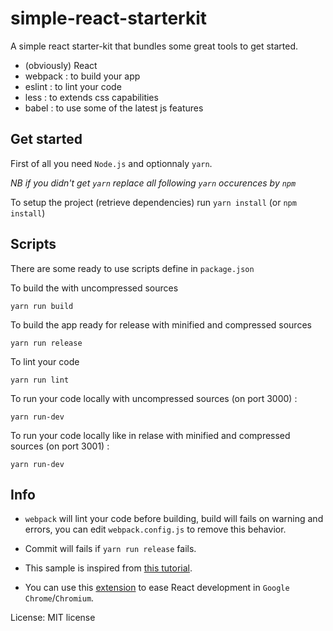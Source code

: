 # simple-react-starterkit
A simple react starter-kit that bundles some great tools to get started.

- (obviously) React
- webpack : to build your app
- eslint : to lint your code
- less : to extends css capabilities
- babel : to use some of the latest js features

## Get started

First of all you need `Node.js` and optionnaly `yarn`. 

*NB if you didn't get `yarn` replace all following `yarn` occurences by `npm`*

To setup the project (retrieve dependencies) run `yarn install` (or `npm install`)

## Scripts

There are some ready to use scripts define in `package.json`

To build the with uncompressed sources

    yarn run build

To build the app ready for release with minified and compressed sources

    yarn run release

To lint your code

    yarn run lint

To run your code locally with uncompressed sources (on port 3000) :

    yarn run-dev

To run your code locally like in relase with minified and compressed sources (on port 3001) :

    yarn run-dev

## Info

- `webpack` will lint your code before building, build will fails on warning and errors, you can edit `webpack.config.js` to remove this behavior.

- Commit will fails if `yarn run release` fails.

- This sample is inspired from [this tutorial](https://code.visualstudio.com/docs/nodejs/reactjs-tutorial).

- You can use this [extension](https://chrome.google.com/webstore/detail/react-developer-tools/fmkadmapgofadopljbjfkapdkoienihi) to ease React development in `Google Chrome`/`Chromium`.

License: MIT license
